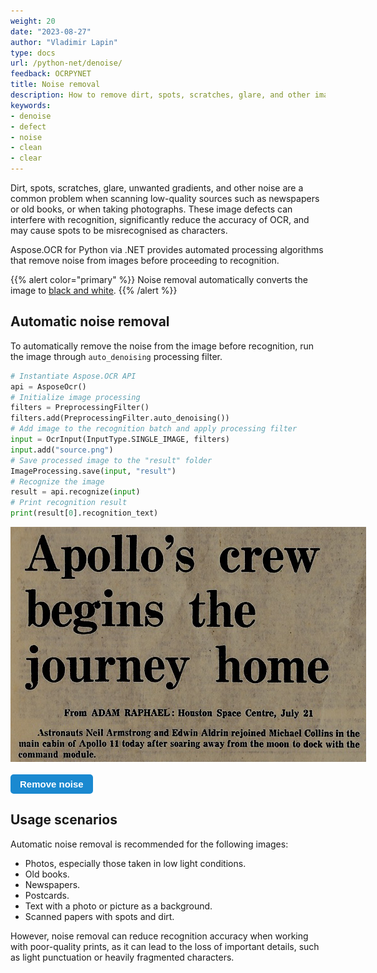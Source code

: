 ```yaml
---
weight: 20
date: "2023-08-27"
author: "Vladimir Lapin"
type: docs
url: /python-net/denoise/
feedback: OCRPYNET
title: Noise removal
description: How to remove dirt, spots, scratches, glare, and other image defects using Aspose.OCR for Python via .NET to improve recognition accuracy.
keywords:
- denoise
- defect
- noise
- clean
- clear
---
```


<style>
	button {
		cursor: pointer;
		margin-right: 20px;
		padding: 7px 15px;
		border: none;
		border-radius: 5px;
		background-color: #1a89d0;
		font-weight: 700;
		font-size: 15px;
		color: #ffffff;
	}

	button:hover {
		background-color: #3071a9;
	}

	button:focus {
		outline: none;
	}

	.duo {
		position: relative;
		width: 569px;
		height: 376px;
		margin-bottom: 20px;
	}

	.duo > img {
		position: absolute;
	}
</style>

Dirt, spots, scratches, glare, unwanted gradients, and other noise are a common problem when scanning low-quality sources such as newspapers or old books, or when taking photographs. These image defects can interfere with recognition, significantly reduce the accuracy of OCR, and may cause spots to be misrecognised as characters.

Aspose.OCR for Python via .NET provides automated processing algorithms that remove noise from images before proceeding to recognition.

{{% alert color="primary" %}} 
Noise removal automatically converts the image to [black and white](/ocr/python-net/binarization/#automatically-converting-the-image-to-black-and-white).
{{% /alert %}}

## Automatic noise removal

To automatically remove the noise from the image before recognition, run the image through `auto_denoising` processing filter.

```python
# Instantiate Aspose.OCR API
api = AsposeOcr()
# Initialize image processing
filters = PreprocessingFilter()
filters.add(PreprocessingFilter.auto_denoising())
# Add image to the recognition batch and apply processing filter
input = OcrInput(InputType.SINGLE_IMAGE, filters)
input.add("source.png")
# Save processed image to the "result" folder
ImageProcessing.save(input, "result")
# Recognize the image
result = api.recognize(input)
# Print recognition result
print(result[0].recognition_text)
```

<div class="duo">
	<img src="origin.png" alt="Noisy image" />
	<img src="result.png" alt="Denoised image" style="display: none;" />
</div>
<button onclick="triggerSkew(this)">Remove noise</button>
<script>
	function triggerSkew(obj)
	{
		let images = $(".duo > img");
		let skewed = images.eq(0).is(":visible");
		if(skewed)
		{
			images.eq(1).show(200);
			images.eq(0).hide(200);
			$(obj).text("Revert to original image");
		}
		else
		{
			images.eq(0).show(200);
			images.eq(1).hide(200);
			$(obj).text("Remove noise");
		}
	}
</script>

## Usage scenarios

Automatic noise removal is recommended for the following images:

- Photos, especially those taken in low light conditions.
- Old books.
- Newspapers.
- Postcards.
- Text with a photo or picture as a background.
- Scanned papers with spots and dirt.

However, noise removal can reduce recognition accuracy when working with poor-quality prints, as it can lead to the loss of important details, such as light punctuation or heavily fragmented characters.
